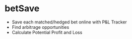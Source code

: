 # betSave

- Save each matched/hedged bet online with P&L Tracker
- Find arbitrage opportunities
- Calculate Potential Profit and Loss